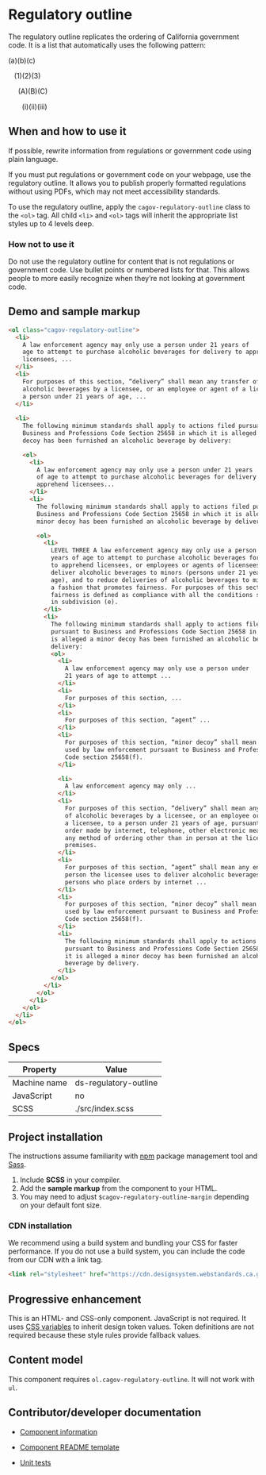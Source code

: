 # Regulatory outline

The regulatory outline replicates the ordering of California government code. It is a list that automatically uses the following pattern:

(a)(b)(c)

&nbsp;&nbsp; (1)(2)(3)

&nbsp;&nbsp;&nbsp;&nbsp; (A)(B)(C)

&nbsp;&nbsp;&nbsp;&nbsp;&nbsp;&nbsp; (i)(ii)(iii)

## When and how to use it

If possible, rewrite information from regulations or government code using plain language.

If you must put regulations or government code on your webpage, use the regulatory outline. It allows you to publish properly formatted regulations without using PDFs, which may not meet accessibility standards.

To use the regulatory outline, apply the `cagov-regulatory-outline` class to the `<ol>` tag. All child `<li>` and `<ol>` tags will inherit the appropriate list styles up to 4 levels deep.

### How not to use it

Do not use the regulatory outline for content that is not regulations or government code. Use bullet points or numbered lists for that. This allows people to more easily recognize when they’re not looking at government code.

## Demo and sample markup

<html-preview>

```html preview
<ol class="cagov-regulatory-outline">
  <li>
    A law enforcement agency may only use a person under 21 years of
    age to attempt to purchase alcoholic beverages for delivery to apprehend
    licensees, ...
  </li>
  <li>
    For purposes of this section, “delivery” shall mean any transfer of
    alcoholic beverages by a licensee, or an employee or agent of a licensee, to
    a person under 21 years of age, ...
  </li>
  
  <li>
    The following minimum standards shall apply to actions filed pursuant to
    Business and Professions Code Section 25658 in which it is alleged a minor
    decoy has been furnished an alcoholic beverage by delivery:

    <ol>
      <li>
        A law enforcement agency may only use a person under 21 years
        of age to attempt to purchase alcoholic beverages for delivery to
        apprehend licensees...
      </li>
      <li>
        The following minimum standards shall apply to actions filed pursuant to
        Business and Professions Code Section 25658 in which it is alleged a
        minor decoy has been furnished an alcoholic beverage by delivery:

        <ol>
          <li>
            LEVEL THREE A law enforcement agency may only use a person under 21
            years of age to attempt to purchase alcoholic beverages for delivery
            to apprehend licensees, or employees or agents of licensees, who
            deliver alcoholic beverages to minors (persons under 21 years of
            age), and to reduce deliveries of alcoholic beverages to minors, in
            a fashion that promotes fairness. For purposes of this section,
            fairness is defined as compliance with all the conditions set forth
            in subdivision (e).
          </li>
          <li>
            The following minimum standards shall apply to actions filed
            pursuant to Business and Professions Code Section 25658 in which it
            is alleged a minor decoy has been furnished an alcoholic beverage by
            delivery:
            <ol>
              <li>
                A law enforcement agency may only use a person under
                21 years of age to attempt ...
              </li>
              <li>
                For purposes of this section, ...
              </li>
              <li>
                For purposes of this section, “agent” ...
              </li>
              <li>
                For purposes of this section, “minor decoy” shall mean a person
                used by law enforcement pursuant to Business and Professions
                Code section 25658(f).
              </li>

              <li>
                A law enforcement agency may only ...
              </li>
              <li>
                For purposes of this section, “delivery” shall mean any transfer
                of alcoholic beverages by a licensee, or an employee or agent of
                a licensee, to a person under 21 years of age, pursuant to an
                order made by internet, telephone, other electronic means, or
                any method of ordering other than in person at the licensed
                premises.
              </li>
              <li>
                For purposes of this section, “agent” shall mean any entity or
                person the licensee uses to deliver alcoholic beverages to
                persons who place orders by internet ...
              </li>
              <li>
                For purposes of this section, “minor decoy” shall mean a person
                used by law enforcement pursuant to Business and Professions
                Code section 25658(f).
              </li>
              <li>
                The following minimum standards shall apply to actions filed
                pursuant to Business and Professions Code Section 25658 in which
                it is alleged a minor decoy has been furnished an alcoholic
                beverage by delivery.
              </li>
            </ol>
          </li>
        </ol>
      </li>
    </ol>
  </li>
</ol>
```

</html-preview>

## Specs

| Property     | Value                 |
| ------------ | --------------------- |
| Machine name | ds-regulatory-outline |
| JavaScript   | no                    |
| SCSS         | ./src/index.scss      |

## Project installation

The instructions assume familiarity with [npm](https://npmjs.com) package management tool and [Sass](https://sass-lang.com/).

1. Include **SCSS** in your compiler.
2. Add the **sample markup** from the component to your HTML.
3. You may need to adjust `$cagov-regulatory-outline-margin` depending on your default font size.

### CDN installation

We recommend using a build system and bundling your CSS for faster performance. If you do not use a build system, you can include the code from our CDN with a link tag.

```html
<link rel="stylesheet" href="https://cdn.designsystem.webstandards.ca.gov/components/ds-regulatory-outline/v1.0.4/dist/index.css">
```

## Progressive enhancement

This is an HTML- and CSS-only component. JavaScript is not required. It uses [CSS variables](<https://developer.mozilla.org/en-US/docs/Web/CSS/var()#syntax>) to inherit design token values. Token definitions are not required because these style rules provide fallback values.

## Content model

This component requires `ol.cagov-regulatory-outline`. It will not work with `ul`.

## Contributor/developer documentation

- [Component information](https://github.com/cagov/design-system/blob/main/components/README.md)

- [Component README template](https://www.notion.so/odi-engineering/Component-documentation-template-2da3975cc0954174ace43004d151451c)

- [Unit tests](https://github.com/cagov/design-system/blob/main/components/UNIT-TESTS.md)
